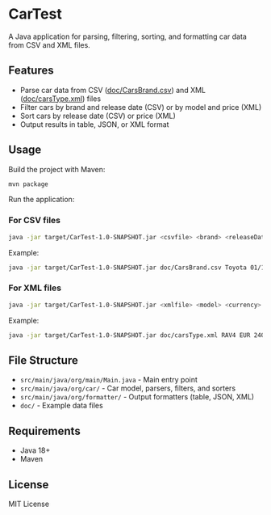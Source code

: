 # CarTest

A Java application for parsing, filtering, sorting, and formatting car data from CSV and XML files.

## Features

- Parse car data from CSV ([doc/CarsBrand.csv](doc/CarsBrand.csv)) and XML ([doc/carsType.xml](doc/carsType.xml)) files
- Filter cars by brand and release date (CSV) or by model and price (XML)
- Sort cars by release date (CSV) or price (XML)
- Output results in table, JSON, or XML format

## Usage

Build the project with Maven:

```sh
mvn package
```

Run the application:

### For CSV files

```sh
java -jar target/CarTest-1.0-SNAPSHOT.jar <csvfile> <brand> <releaseDate> [releaseDate|otherSort] [table|json|xml]
```

Example:

```sh
java -jar target/CarTest-1.0-SNAPSHOT.jar doc/CarsBrand.csv Toyota 01/15/2023 releaseDate table
```

### For XML files

```sh
java -jar target/CarTest-1.0-SNAPSHOT.jar <xmlfile> <model> <currency> <maxPrice> [price|otherSort] [table|json|xml]
```

Example:

```sh
java -jar target/CarTest-1.0-SNAPSHOT.jar doc/carsType.xml RAV4 EUR 24000 price json
```

## File Structure

- `src/main/java/org/main/Main.java` - Main entry point
- `src/main/java/org/car/` - Car model, parsers, filters, and sorters
- `src/main/java/org/formatter/` - Output formatters (table, JSON, XML)
- `doc/` - Example data files

## Requirements

- Java 18+
- Maven

## License

MIT License